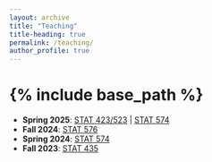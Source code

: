 ```yaml
---
layout: archive
title: "Teaching"
title-heading: true
permalink: /teaching/
author_profile: true
---
```


{% include base_path %}
===
* <b>Spring 2025</b>: <a href="/teaching/Stat523">STAT 423/523</a> | <a href="/teaching/Stat574">STAT 574</a>
* <b>Fall 2024</b>: <a href="/teaching/Stat576">STAT 576</a>
* <b>Spring 2024</b>: <a href="https://www.math.wsu.edu/faculty/ccai/stat574.html">STAT 574</a>
* <b>Fall 2023</b>: <a href="https://www.math.wsu.edu/faculty/ccai/stat435.html">STAT 435</a>

